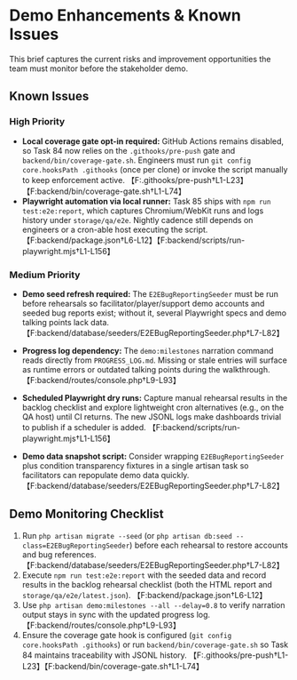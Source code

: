 # Demo Enhancements & Known Issues

This brief captures the current risks and improvement opportunities the team must monitor before the stakeholder demo.

## Known Issues
### High Priority
- **Local coverage gate opt-in required:** GitHub Actions remains disabled, so Task 84 now relies on the `.githooks/pre-push` gate and `backend/bin/coverage-gate.sh`. Engineers must run `git config core.hooksPath .githooks` (once per clone) or invoke the script manually to keep enforcement active. 【F:.githooks/pre-push†L1-L23】【F:backend/bin/coverage-gate.sh†L1-L74】
- **Playwright automation via local runner:** Task 85 ships with `npm run test:e2e:report`, which captures Chromium/WebKit runs and logs history under `storage/qa/e2e`. Nightly cadence still depends on engineers or a cron-able host executing the script. 【F:backend/package.json†L6-L12】【F:backend/scripts/run-playwright.mjs†L1-L156】

### Medium Priority
- **Demo seed refresh required:** The `E2EBugReportingSeeder` must be run before rehearsals so facilitator/player/support demo accounts and seeded bug reports exist; without it, several Playwright specs and demo talking points lack data. 【F:backend/database/seeders/E2EBugReportingSeeder.php†L7-L82】
- **Progress log dependency:** The `demo:milestones` narration command reads directly from `PROGRESS_LOG.md`. Missing or stale entries will surface as runtime errors or outdated talking points during the walkthrough. 【F:backend/routes/console.php†L9-L93】

- **Scheduled Playwright dry runs:** Capture manual rehearsal results in the backlog checklist and explore lightweight cron alternatives (e.g., on the QA host) until CI returns. The new JSONL logs make dashboards trivial to publish if a scheduler is added. 【F:backend/scripts/run-playwright.mjs†L1-L156】
- **Demo data snapshot script:** Consider wrapping `E2EBugReportingSeeder` plus condition transparency fixtures in a single artisan task so facilitators can repopulate demo data quickly. 【F:backend/database/seeders/E2EBugReportingSeeder.php†L7-L82】

## Demo Monitoring Checklist
1. Run `php artisan migrate --seed` (or `php artisan db:seed --class=E2EBugReportingSeeder`) before each rehearsal to restore accounts and bug references. 【F:backend/database/seeders/E2EBugReportingSeeder.php†L7-L82】
2. Execute `npm run test:e2e:report` with the seeded data and record results in the backlog rehearsal checklist (both the HTML report and `storage/qa/e2e/latest.json`). 【F:backend/package.json†L6-L12】
3. Use `php artisan demo:milestones --all --delay=0.8` to verify narration output stays in sync with the updated progress log. 【F:backend/routes/console.php†L9-L93】
4. Ensure the coverage gate hook is configured (`git config core.hooksPath .githooks`) or run `backend/bin/coverage-gate.sh` so Task 84 maintains traceability with JSONL history. 【F:.githooks/pre-push†L1-L23】【F:backend/bin/coverage-gate.sh†L1-L74】
